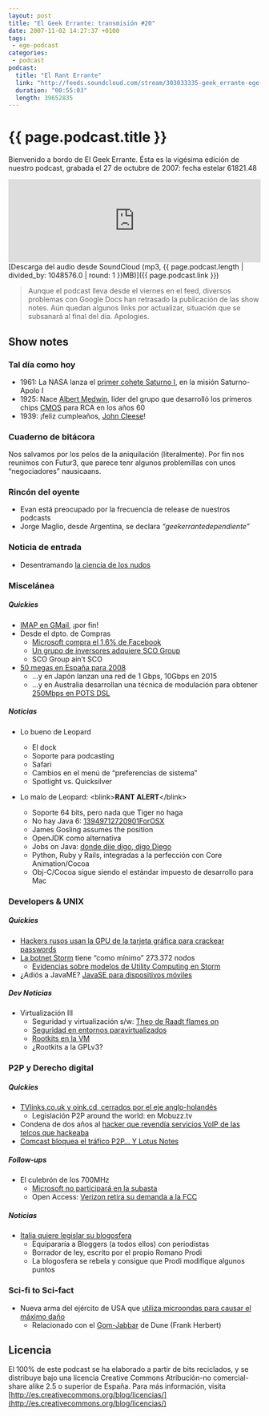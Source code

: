 ```yaml
---
layout: post
title: "El Geek Errante: transmisión #20"
date: 2007-11-02 14:27:37 +0100
tags:
 - ege-podcast
categories:
 - podcast
podcast:
  title: "El Rant Errante"
  link: "http://feeds.soundcloud.com/stream/303033335-geek_errante-ege-podcast-ep20.mp3"
  duration: "00:55:03"
  length: 39652835
---
```


# {{ page.podcast.title }}
Bienvenido a bordo de El Geek Errante. Ésta es la vigésima edición de nuestro podcast, grabada el 27 de octubre de 2007: fecha estelar 61821.48

<iframe width="100%" height="166" scrolling="no" frameborder="no" src="https://w.soundcloud.com/player/?url=https%3A//api.soundcloud.com/tracks/303033335&amp;color=ff5500&amp;auto_play=false&amp;hide_related=false&amp;show_comments=true&amp;show_user=true&amp;show_reposts=false"></iframe>
[Descarga del audio desde SoundCloud (mp3, {{ page.podcast.length | divided_by: 1048576.0 | round: 1 }}MB)]({{ page.podcast.link }})

> Aunque el podcast lleva desde el viernes en el feed, diversos problemas con Google Docs han retrasado la publicación de las show notes. Aún quedan algunos links por actualizar, situación que se subsanará al final del día. Apologies.

## Show notes

### Tal día como hoy
- 1961: La NASA lanza el [primer cohete Saturno I](http://www.astronautix.com/s/saturni.html), en la misión Saturno-Apolo I
- 1925: Nace [Albert Medwin](https://en.wikipedia.org/wiki/Albert_Medwin), líder del grupo que desarrolló los primeros chips [CMOS](https://en.wikipedia.org/wiki/CMOS) para RCA en los años 60
- 1939: ¡feliz cumpleaños, [John Cleese](https://en.wikipedia.org/wiki/John_Cleese)!

### Cuaderno de bitácora
Nos salvamos por los pelos de la aniquilación (literalmente). Por fin nos reunimos con Futur3, que parece tenr algunos problemillas con unos “negociadores” nausicaans.

### Rincón del oyente
- Evan está preocupado por la frecuencia de release de nuestros podcasts
- Jorge Maglio, desde Argentina, se declara *“geekerrantedependiente”*

### Noticia de entrada
- Desentramando [la ciencia de los nudos](http://www.livescience.com/1903-science-knots-unraveled.html)

### Miscelánea

##### Quickies
- [IMAP en GMail](https://gigaom.com/2007/10/24/gmail-adds-imap/), ¡por fin!
- Desde el dpto. de Compras
    - [Microsoft compra el 1,6% de Facebook](http://www.nytimes.com/2007/10/25/technology/25facebook.html)
    - [Un grupo de inversores adquiere SCO Group](https://en.wikipedia.org/wiki/SCO_Group#2007)
    - SCO Group ain’t SCO
- [50 megas en España para 2008](http://www.adslzone.net/article1243-a-finales-del-2007-llegara-a-espana-el-vdsl-con-50-megas-de-velocidad.html)
    - …y en Japón lanzan una red de 1 Gbps, 10Gbps en 2015
    -  …y en Australia desarrollan una técnica de modulación para obtener [250Mbps en POTS DSL](http://www.dslreports.com/shownews/250Mbps-Over-Copper-88751)

##### Noticias
- Lo bueno de Leopard
    - El dock
    - Soporte para podcasting
    - Safari
    - Cambios en el menú de “preferencias de sistema”
    - Spotlight vs. Quicksilver

- Lo malo de Leopard: \<blink\>**RANT ALERT**\</blink\>
    - Soporte 64 bits, pero nada que Tiger no haga
    - No hay Java 6: [13949712720901ForOSX](http://web.archive.org/web/20080126023115/http://blogs.sun.com/bblfish/entry/vote_for_java6_on_leopard)
    - James Gosling assumes the position
    - OpenJDK como alternativa
    - Jobs on Java: [donde dije digo, digo Diego](http://www.theinquirer.net/inquirer/news/1046847/leopard-run-java)
    - Python, Ruby y Rails, integradas a la perfección con Core Animation/Cocoa
    - Obj-C/Cocoa sigue siendo el estándar impuesto de desarrollo para Mac

### Developers & UNIX

##### Quickies
- [Hackers rusos usan la GPU de la tarjeta gráfica para crackear passwords](http://www.spamfighter.com/News-9367-GPU-Processes-Fast-to-Crack-Passwords.htm)
- [La botnet Storm](https://www.schneier.com/blog/archives/2007/10/the_storm_worm.html) tiene “como mínimo” 273.372 nodos
    - [Evidencias sobre modelos de Utility Computing en Storm](https://www.schneier.com/blog/archives/2007/10/the_storm_worm.html)
- ¿Adiós a JavaME? [JavaSE para dispositivos móviles](https://www.infoq.com/news/2007/10/javafx-client-side-java/)

##### Dev Noticias
- Virtualización III
    - Seguridad y virtualización s/w: [Theo de Raadt flames on](https://marc.info/?l=openbsd-misc&m=119318909016582)
    - [Seguridad en entornos paravirtualizados](http://www.tml.tkk.fi/Opinnot/T-110.7200/2007/slides/teemu-initial.pdf)
    - [Rootkits en la VM](https://www.scribd.com/document/312203245/Software-Virtualization-Based-Rootkits-Black-Hat-Europe-2007)
    - ¿Rootkits a la GPLv3?

### P2P y Derecho digital

##### Quickies
- [TVlinks.co.uk y oink.cd, cerrados por el eje anglo-holandés](http://readwrite.com/2007/10/23/oink_admin_arrested/)
    - Legislación P2P around the world: en Mobuzz.tv
- Condena de dos años al [hacker que revendía servicios VoIP de las telcos que hackeaba](https://it.slashdot.org/story/07/09/26/1959246/Convicted-VoIP-Hacker-Robert-Moore-Speaks)
- [Comcast bloquea el tráfico P2P… Y Lotus Notes](http://gizmodo.com/313602/comcast-blocking-gnutella-and-lotus-notes-traffic)

##### Follow-ups
- El culebrón de los 700MHz
    - [Microsoft no participará en la subasta](http://www.infoworld.com/article/2642046/networking/update--google-to-bid-for-700mhz-spectrum.html)
    - Open Access: [Verizon retira su demanda a la FCC](http://arstechnica.com/tech-policy/2007/10/let-open-access-reign-verizon-relents-on-legal-challenge-to-fcc/)

##### Noticias
- [Italia quiere legislar su blogosfera](http://www.theregister.co.uk/2007/10/23/italy_blog_law_outrage/)
    - Equipararía a Bloggers (a todos ellos) con periodistas
    - Borrador de ley, escrito por el propio Romano Prodi
    - La blogosfera se rebela y consigue que Prodi modifique algunos puntos

### Sci-fi to Sci-fact
- Nueva arma del ejército de USA que [utiliza microondas para causar el máximo daño](http://www.dailymail.co.uk/sciencetech/article-482560/Run-away-ray-gun-coming--We-test-US-armys-new-secret-weapon.html)
    - Relacionado con el [Gom-Jabbar](https://www.youtube.com/watch?v=QrCfivcQe48) de Dune (Frank Herbert)

## Licencia
El 100% de este podcast se ha elaborado a partir de bits reciclados, y se distribuye bajo una licencia Creative Commons Atribución-no comercial-share alike 2.5 o superior de España. Para más información, visita [http://es.creativecommons.org/blog/licencias/](http://es.creativecommons.org/blog/licencias/)


